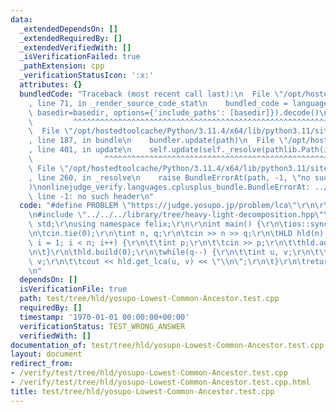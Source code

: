 ```yaml
---
data:
  _extendedDependsOn: []
  _extendedRequiredBy: []
  _extendedVerifiedWith: []
  _isVerificationFailed: true
  _pathExtension: cpp
  _verificationStatusIcon: ':x:'
  attributes: {}
  bundledCode: "Traceback (most recent call last):\n  File \"/opt/hostedtoolcache/Python/3.11.4/x64/lib/python3.11/site-packages/onlinejudge_verify/documentation/build.py\"\
    , line 71, in _render_source_code_stat\n    bundled_code = language.bundle(stat.path,\
    \ basedir=basedir, options={'include_paths': [basedir]}).decode()\n          \
    \         ^^^^^^^^^^^^^^^^^^^^^^^^^^^^^^^^^^^^^^^^^^^^^^^^^^^^^^^^^^^^^^^^^^^^^^^^^^^^^^^^^\n\
    \  File \"/opt/hostedtoolcache/Python/3.11.4/x64/lib/python3.11/site-packages/onlinejudge_verify/languages/cplusplus.py\"\
    , line 187, in bundle\n    bundler.update(path)\n  File \"/opt/hostedtoolcache/Python/3.11.4/x64/lib/python3.11/site-packages/onlinejudge_verify/languages/cplusplus_bundle.py\"\
    , line 401, in update\n    self.update(self._resolve(pathlib.Path(included), included_from=path))\n\
    \                ^^^^^^^^^^^^^^^^^^^^^^^^^^^^^^^^^^^^^^^^^^^^^^^^^^^^^^^^^\n \
    \ File \"/opt/hostedtoolcache/Python/3.11.4/x64/lib/python3.11/site-packages/onlinejudge_verify/languages/cplusplus_bundle.py\"\
    , line 260, in _resolve\n    raise BundleErrorAt(path, -1, \"no such header\"\
    )\nonlinejudge_verify.languages.cplusplus_bundle.BundleErrorAt: ../../../library/tree/heavy-light-decomposition.hpp:\
    \ line -1: no such header\n"
  code: "#define PROBLEM \"https://judge.yosupo.jp/problem/lca\"\r\n\r\n#include <iostream>\r\
    \n#include \"../../../library/tree/heavy-light-decomposition.hpp\"\r\nusing namespace\
    \ std;\r\nusing namespace felix;\r\n\r\nint main() {\r\n\tios::sync_with_stdio(false);\r\
    \n\tcin.tie(0);\r\n\tint n, q;\r\n\tcin >> n >> q;\r\n\tHLD hld(n);\r\n\tfor(int\
    \ i = 1; i < n; i++) {\r\n\t\tint p;\r\n\t\tcin >> p;\r\n\t\thld.add_edge(i, p);\r\
    \n\t}\r\n\thld.build(0);\r\n\twhile(q--) {\r\n\t\tint u, v;\r\n\t\tcin >> u >>\
    \ v;\r\n\t\tcout << hld.get_lca(u, v) << \"\\n\";\r\n\t}\r\n\treturn 0;\r\n}\r\
    \n"
  dependsOn: []
  isVerificationFile: true
  path: test/tree/hld/yosupo-Lowest-Common-Ancestor.test.cpp
  requiredBy: []
  timestamp: '1970-01-01 00:00:00+00:00'
  verificationStatus: TEST_WRONG_ANSWER
  verifiedWith: []
documentation_of: test/tree/hld/yosupo-Lowest-Common-Ancestor.test.cpp
layout: document
redirect_from:
- /verify/test/tree/hld/yosupo-Lowest-Common-Ancestor.test.cpp
- /verify/test/tree/hld/yosupo-Lowest-Common-Ancestor.test.cpp.html
title: test/tree/hld/yosupo-Lowest-Common-Ancestor.test.cpp
---
```

